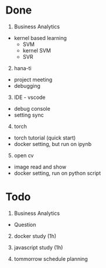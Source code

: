 # Done

1. Business Analytics
- kernel based learning
    - SVM
    - kernel SVM
    - SVR

2. hana-ti
- project meeting
- debugging

3. IDE - vscode
- debug console
- setting sync

4. torch
- torch tutorial (quick start)
- docker setting, but run on ipynb

5. open cv
- image read and show
- docker setting, run on python script


# Todo

1. Business Analytics
- Question

2. docker study (1h)

3. javascript study (1h)

4. tommorrow schedule planning
